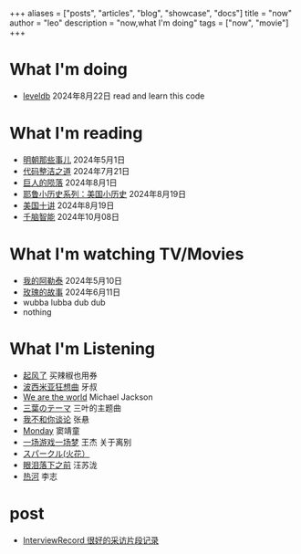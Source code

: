 +++
aliases = ["posts", "articles", "blog", "showcase", "docs"]
title = "now"
author = "leo"
description = "now,what I'm doing"
tags = ["now", "movie"]
+++


# What I'm doing
- [leveldb](https://github.com/google/leveldb) 2024年8月22日 read and learn this code

# What I'm reading
- [明朝那些事儿](https://book.douban.com/subject/7163250/) 2024年5月1日
- [代码整洁之道](https://book.douban.com/subject/34986245/) 2024年7月21日
- [巨人的陨落](https://book.douban.com/subject/26698660/) 2024年8月1日
- [耶鲁小历史系列：美国小历史](https://book.douban.com/subject/27045325/) 2024年8月19日
- [美国十讲](https://book.douban.com/subject/25777331/) 2024年8月19日
- [千脑智能](https://book.douban.com/subject/36080515/) 2024年10月08日
  
# What I'm watching TV/Movies
- [我的阿勒泰](https://movie.douban.com/subject/36245596/) 2024年5月10日
- [玫瑰的故事](https://movie.douban.com/subject/35665988/) 2024年6月11日
- wubba lubba dub dub
- nothing

# What I'm Listening

- [起风了](https://www.bilibili.com/video/BV17t411b777/) 买辣椒也用券
- [波西米亚狂想曲](https://www.bilibili.com/video/BV1Nz4y1R7km/) 牙叔
- [We are the world](https://www.bilibili.com/video/BV1yb411v7gB/) Michael Jackson
- [三葉のテーマ](https://www.bilibili.com/video/BV1vs411a7Cx/) 三叶的主题曲
- [我不和你谈论](https://www.bilibili.com/video/BV1rg4y1B7P8/) 张悬
- [Monday](https://www.bilibili.com/video/BV1sX4y1R7mh/) 窦靖童
- [一场游戏一场梦](https://www.bilibili.com/video/BV12J411z7eL/) 王杰 关于离别
- [スパークル(火花）](https://www.bilibili.com/video/BV14X4y1m7CQ) 
- [眼泪落下之前](https://www.bilibili.com/video/BV14u4y1z7no) 汪苏泷
- [热河](https://open.spotify.com/track/5XaCwy5ZR6exjlVj23okKz?si=RQzFQ8SBRYGzYo_5xAyevg) 李志

# post
- [InterviewRecord 很好的采访片段记录](https://github.com/panhaoneo/InterviewRecord)